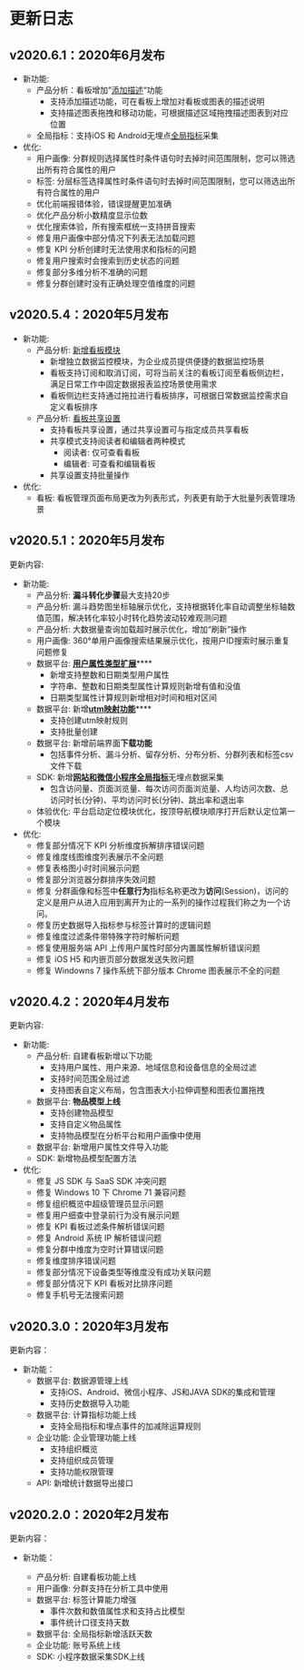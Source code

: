 # 更新日志

## v2020.6.1：2020年6月发布

* 新功能:
  * 产品分析：看板增加”[添加描述](product-manual/charts/#tian-jia-miao-shu)“功能 
    * 支持添加描述功能，可在看板上增加对看板或图表的描述说明
    * 支持描述图表拖拽和移动功能，可根据描述区域拖拽描述图表到对应位置
  * 全局指标：支持iOS 和 Android无埋点[全局指标](product-manual/datacenter/complex/term.md#quan-ju-zhi-biao)采集
* 优化:
  * 用户画像: 分群规则选择属性时条件语句时去掉时间范围限制，您可以筛选出所有符合属性的用户
  * 标签: 分层标签选择属性时条件语句时去掉时间范围限制，您可以筛选出所有符合属性的用户
  * 优化前端报错体验，错误提醒更加准确 
  * 优化产品分析小数精度显示位数
  * 优化搜索体验，所有搜索框统一支持拼音搜索
  * 修复用户画像中部分情况下列表无法加载问题 
  * 修复 KPI 分析创建时无法使用求和指标的问题 
  * 修复用户搜索时会搜索到历史状态的问题
  * 修复部分多维分析不准确的问题
  * 修复分群创建时没有正确处理空值维度的问题

## v2020.5.4：2020年5月发布

* 新功能:
  * 产品分析: [新增看板模块](product-manual/charts/)
    * 新增独立数据监控模块，为企业成员提供便捷的数据监控场景
    * 看板支持订阅和取消订阅，可将当前关注的看板订阅至看板侧边栏，满足日常工作中固定数据报表监控场景使用需求
    * 看板侧边栏支持通过拖拉进行看板排序，可根据日常数据监控需求自定义看板排序
  * 产品分析:  [看板共享设置](product-manual/charts/kan-ban-gong-xiang-she-zhi.md)
    * 支持看板共享设置，通过共享设置可与指定成员共享看板
    * 共享模式支持阅读者和编辑者两种模式
      * 阅读者: 仅可查看看板
      * 编辑者: 可查看和编辑看板
    * 共享设置支持批量操作
* 优化:
  * 看板: 看板管理页面布局更改为列表形式，列表更有助于大批量列表管理场景

## v2020.5.1：2020年5月发布

更新内容:

* 新功能:
  * 产品分析: **漏斗转化步骤**最大支持20步
  * 产品分析: 漏斗趋势图坐标轴展示优化，支持根据转化率自动调整坐标轴数值范围，解决转化率较小时转化趋势波动较难观测问题
  * 产品分析: 大数据量查询加载超时展示优化，增加“刷新”操作
  * 用户画像: 360°单用户画像搜索结果展示优化，按用户ID搜索时展示重复问题修复
  * 数据平台: [**用户属性类型扩展**](introduction/model/property.md)\*\*\*\*
    * 新增支持整数和日期类型用户属性
    * 字符串、整数和日期类型属性计算规则新增有值和没值
    * 日期类型属性计算规则新增相对时间和相对区间
  * 数据平台: 新增[**utm映射功能**](product-manual/sysmanage/projectmange/utm-map.md)\*\*\*\*
    * 支持创建utm映射规则
    * 支持批量创建
  * 数据平台: 新增前端界面**下载功能**
    * 包括事件分析、漏斗分析、留存分析、分布分析、分群列表和标签csv文件下载
  * SDK: 新增[**网站和微信小程序全局指标**](product-manual/datacenter/complex/term.md)无埋点数据采集
    * 包含访问量、页面浏览量、每次访问页面浏览量、人均访问次数、总访问时长\(分钟\)、平均访问时长\(分钟\)、跳出率和退出率
  * 体验优化: 平台启动定位模块优化，按顶导航模块顺序打开后默认定位第一个模块
* 优化:
  * 修复部分情况下 KPI 分析维度拆解排序错误问题
  * 修复维度线图维度列表展示不全问题
  * 修复表格图小时时间展示问题
  * 修复部分浏览器分群排序失效问题
  * 修复 分群画像和标签中**任意行为**指标名称更改为**访问**\(Session\)，访问的定义是用户从进入应用到离开为止的一系列的操作过程我们称之为一个访问。
  * 修复历史数据导入指标参与标签计算时的逻辑问题
  * 修复维度过滤条件带特殊字符时解析问题
  * 修复使用服务端 API 上传用户属性时部分内置属性解析错误问题
  * 修复 iOS H5 和内嵌页部分数据发送失败问题
  * 修复 Windowns 7 操作系统下部分版本 Chrome 图表展示不全的问题 

## v2020.4.2：2020年4月发布

更新内容:

* 新功能:
  * 产品分析: 自建看板新增以下功能
    * 支持用户属性、用户来源、地域信息和设备信息的全局过滤
    * 支持时间范围全局过滤
    * 支持图表自定义布局，包含图表大小拉伸调整和图表位置拖拽
  * 数据平台: **物品模型上线**
    * 支持创建物品模型
    * 支持自定义物品属性
    * 支持物品模型在分析平台和用户画像中使用
  * 数据平台: 新增用户属性文件导入功能
  * SDK: 新增物品模型配置方法
* 优化: 
  * 修复 JS SDK 与 SaaS SDK 冲突问题 
  * 修复 Windows 10 下 Chrome 71 兼容问题 
  * 修复组织概览中超级管理员显示问题 
  * 修复用户细查中登录前行为没有展示问题 
  * 修复 KPI 看板过滤条件解析错误问题 
  * 修复 Android 系统 IP 解析错误问题 
  * 修复分群中维度为空时计算错误问题 
  * 修复维度排序错误问题 
  * 修复部分情况下设备类型等维度没有成功关联问题
  * 修复部分情况下 KPI 看板对比排序问题 
  * 修复手机号无法搜索问题 

## v2020.3.0：2020年3月发布

更新内容：

* 新功能：
  * 数据平台: 数据源管理上线
    * 支持iOS、Android、微信小程序、JS和JAVA SDK的集成和管理
    * 支持历史数据导入功能
  * 数据平台: 计算指标功能上线
    * 支持全局指标和埋点事件的加减除运算规则
  * 企业功能: 企业管理功能上线
    * 支持组织概览
    * 支持组织成员管理
    * 支持功能权限管理
  * API: 新增统计数据导出接口

## v2020.2.0：2020年2月发布

更新内容：

* 新功能：

  * 产品分析: 自建看板功能上线
  * 用户画像: 分群支持在分析工具中使用
  * 数据平台: 标签计算能力增强
    * 事件次数和数值属性求和支持占比模型
    * 事件统计口径支持天数
  * 数据平台: 全局指标新增活跃天数
  * 企业功能: 账号系统上线
  * SDK: 小程序数据采集SDK上线

